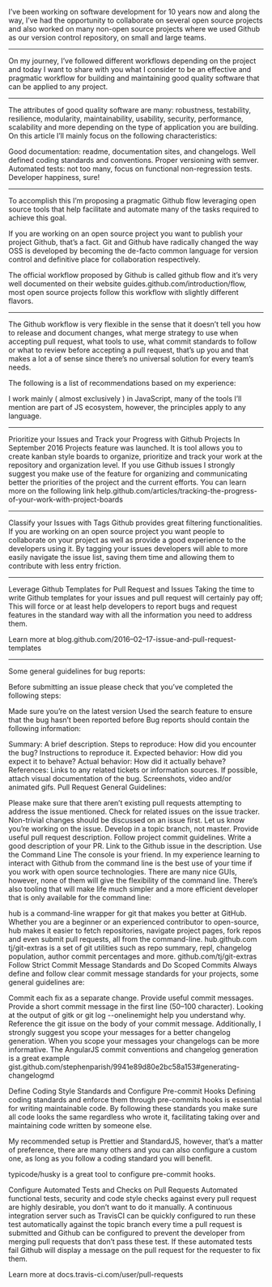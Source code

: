 I’ve been working on software development for 10 years now and along the way, 
I’ve had the opportunity to collaborate on several open source projects and also worked 
on many non-open source projects where we used Github as our version control repository, on small and large teams.

---

On my journey, I’ve followed different workflows depending on the project and today 
I want to share with you what I consider to be an effective and pragmatic workflow 
for building and maintaining good quality software that can be applied to any project.

---

The attributes of good quality software are many: robustness, testability, resilience, modularity, maintainability, usability, security, performance, scalability and more depending on the type of application you are building. On this article I’ll mainly focus on the following characteristics:


Good documentation: readme, documentation sites, and changelogs.
Well defined coding standards and conventions.
Proper versioning with semver.
Automated tests: not too many, focus on functional non-regression tests.
Developer happiness, sure!

---

To accomplish this I’m proposing a pragmatic Github flow leveraging open source 
tools that help facilitate and automate many of the tasks required to achieve this goal.

If you are working on an open source project you want to publish your project Github, 
that’s a fact. 
Git and Github have radically changed the way OSS is developed by becoming the de-facto 
common language for version control and definitive place for collaboration respectively.

The official workflow proposed by Github is called github flow and it’s very well 
documented on their website guides.github.com/introduction/flow, most open source projects 
follow this workflow with slightly different flavors.

---

The Github workflow is very flexible in the sense that it doesn’t tell you how to release 
and document changes, what merge strategy to use when accepting pull request, what tools to use, 
what commit standards to follow or what to review before accepting a pull request, that’s up you and that makes a lot a of sense since there’s no universal solution for every team’s needs.


The following is a list of recommendations based on my experience:

I work mainly ( almost exclusively ) in JavaScript, many of the tools I’ll mention are part of JS ecosystem, however, the principles apply to any language.

---

Prioritize your Issues and Track your Progress with Github Projects
In September 2016 Projects feature was launched. It is tool allows you to 
create kanban style boards to organize, prioritize and track your work at the 
repository and organization level. If you use Github issues I strongly suggest you 
make use of the feature for organizing and communicating better the priorities 
of the project and the current efforts. You can learn more on the following link 
help.github.com/articles/tracking-the-progress-of-your-work-with-project-boards

---

Classify your Issues with Tags
Github provides great filtering functionalities. If you are working on an open 
source project you want people to collaborate on your project as well as provide 
a good experience to the developers using it. By tagging your issues developers will 
able to more easily navigate the issue list, saving them time and allowing them 
to contribute with less entry friction.

---

Leverage Github Templates for Pull Request and Issues
Taking the time to write Github templates for your issues and pull request will certainly pay off; This will force or at least help developers to report bugs and request features in the standard way with all the information you need to address them.

Learn more at blog.github.com/2016–02–17-issue-and-pull-request-templates

---

Some general guidelines for bug reports:

Before submitting an issue please check that you’ve completed the following steps:

Made sure you’re on the latest version
Used the search feature to ensure that the bug hasn’t been reported before
Bug reports should contain the following information:

Summary: A brief description.
Steps to reproduce: How did you encounter the bug? Instructions to reproduce it.
Expected behavior: How did you expect it to behave?
Actual behavior: How did it actually behave?
References: Links to any related tickets or information sources.
If possible, attach visual documentation of the bug. Screenshots, video and/or animated gifs.
Pull Request General Guidelines:

Please make sure that there aren’t existing pull requests attempting to address the issue mentioned.
Check for related issues on the issue tracker.
Non-trivial changes should be discussed on an issue first.
Let us know you’re working on the issue.
Develop in a topic branch, not master.
Provide useful pull request description.
Follow project commit guidelines.
Write a good description of your PR.
Link to the Github issue in the description.
Use the Command Line
The console is your friend. In my experience learning to interact with Github from the command line is the best use of your time if you work with open source technologies. There are many nice GUIs, however, none of them will give the flexibility of the command line. There’s also tooling that will make life much simpler and a more efficient developer that is only available for the command line:

hub is a command-line wrapper for git that makes you better at GitHub. Whether you are a beginner or an experienced contributor to open-source, hub makes it easier to fetch repositories, navigate project pages, fork repos and even submit pull requests, all from the command-line. hub.github.com
tj/git-extras is a set of git utilities such as repo summary, repl, changelog population, author commit percentages and more. github.com/tj/git-extras
Follow Strict Commit Message Standards and Do Scoped Commits
Always define and follow clear commit message standards for your projects, some general guidelines are:

Commit each fix as a separate change.
Provide useful commit messages.
Provide a short commit message in the first line (50–100 character). Looking at the output of gitk or git log --onelinemight help you understand why.
Reference the git issue on the body of your commit message.
Additionally, I strongly suggest you scope your messages for a better changelog generation. When you scope your messages your changelogs can be more informative. The AngularJS commit conventions and changelog generation is a great example gist.github.com/stephenparish/9941e89d80e2bc58a153#generating-changelogmd

Define Coding Style Standards and Configure Pre-commit Hooks
Defining coding standards and enforce them through pre-commits hooks is essential for writing maintainable code. By following these standards you make sure all code looks the same regardless who wrote it, facilitating taking over and maintaining code written by someone else.

My recommended setup is Prettier and StandardJS, however, that’s a matter of preference, there are many others and you can also configure a custom one, as long as you follow a coding standard you will benefit.

typicode/husky is a great tool to configure pre-commit hooks.

Configure Automated Tests and Checks on Pull Requests
Automated functional tests, security and code style checks against every pull request are highly desirable, you don’t want to do it manually. A continuous integration server such as TravisCI can be quickly configured to run these test automatically against the topic branch every time a pull request is submitted and Github can be configured to prevent the developer from merging pull requests that don’t pass these test. If these automated tests fail Github will display a message on the pull request for the requester to fix them.

Learn more at docs.travis-ci.com/user/pull-requests
